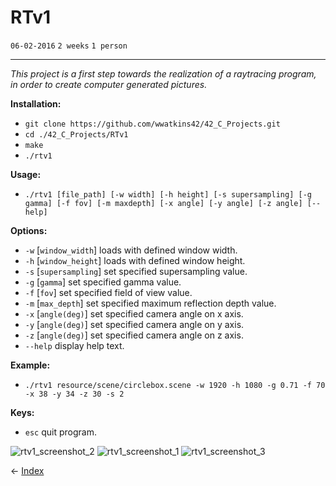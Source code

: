 # RTv1

`06-02-2016`
`2 weeks`
`1 person`

---

_This project is a first step towards the realization of a raytracing program, in order to create computer generated pictures._

__Installation:__

* `git clone https://github.com/wwatkins42/42_C_Projects.git`
* `cd ./42_C_Projects/RTv1`
* `make`
* `./rtv1`

**Usage:**
* `./rtv1 [file_path] [-w width] [-h height] [-s supersampling] [-g gamma] [-f fov] [-m maxdepth] [-x angle] [-y angle] [-z angle] [--help]`

**Options:**
* `-w` [`window_width`] loads with defined window width.
* `-h` [`window_height`]  loads with defined window height.
* `-s` [`supersampling`] set specified supersampling value.
* `-g` [`gamma`] set specified gamma value.
* `-f` [`fov`] set specified field of view value.
* `-m` [`max_depth`] set specified maximum reflection depth value.
* `-x` [`angle(deg)`] set specified camera angle on x axis.
* `-y` [`angle(deg)`] set specified camera angle on y axis.
* `-z` [`angle(deg)`] set specified camera angle on z axis.
* `--help`  display help text.

**Example:**
* `./rtv1 resource/scene/circlebox.scene -w 1920 -h 1080 -g 0.71 -f 70 -x 38 -y 34 -z 30 -s 2`

**Keys:**
* `esc` quit program.

![rtv1_screenshot_2](https://cdn.rawgit.com/wwatkins42/42_C_Projects/master/screenshots/screenshot_rtv1_2.png "rtv1")
![rtv1_screenshot_1](https://cdn.rawgit.com/wwatkins42/42_C_Projects/master/screenshots/screenshot_rtv1_1.png "rtv1")
![rtv1_screenshot_3](https://cdn.rawgit.com/wwatkins42/42_C_Projects/master/screenshots/screenshot_rtv1_3.png "rtv1")

&#8592; [Index](https://wwatkins42.github.io/index)
